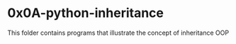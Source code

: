 # 0x0A-python-inheritance

This folder contains programs that illustrate the concept of inheritance OOP

